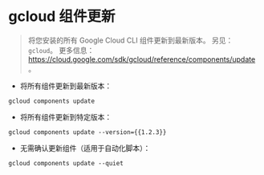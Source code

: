 # gcloud 组件更新

> 将您安装的所有 Google Cloud CLI 组件更新到最新版本。
> 另见：`gcloud`。
> 更多信息：<https://cloud.google.com/sdk/gcloud/reference/components/update>。

- 将所有组件更新到最新版本：

`gcloud components update`

- 将所有组件更新到特定版本：

`gcloud components update --version={{1.2.3}}`

- 无需确认更新组件（适用于自动化脚本）：

`gcloud components update --quiet`